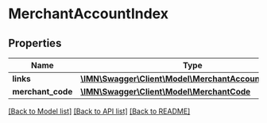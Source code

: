 # MerchantAccountIndex

## Properties
Name | Type | Description | Notes
------------ | ------------- | ------------- | -------------
**links** | [**\IMN\Swagger\Client\Model\MerchantAccountIndexLinks**](MerchantAccountIndexLinks.md) |  | 
**merchant_code** | [**\IMN\Swagger\Client\Model\MerchantCode**](MerchantCode.md) |  | [optional] 

[[Back to Model list]](../README.md#documentation-for-models) [[Back to API list]](../README.md#documentation-for-api-endpoints) [[Back to README]](../README.md)


